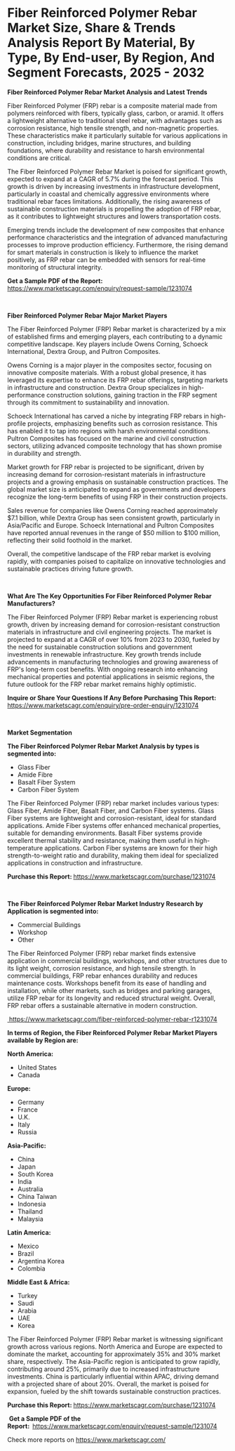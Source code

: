 <p><h1>Fiber Reinforced Polymer Rebar Market Size, Share & Trends Analysis Report By Material, By Type, By End-user, By Region, And Segment Forecasts, 2025 - 2032</h1></p><p><strong>Fiber Reinforced Polymer Rebar Market Analysis and Latest Trends</strong></p>
<p><p>Fiber Reinforced Polymer (FRP) rebar is a composite material made from polymers reinforced with fibers, typically glass, carbon, or aramid. It offers a lightweight alternative to traditional steel rebar, with advantages such as corrosion resistance, high tensile strength, and non-magnetic properties. These characteristics make it particularly suitable for various applications in construction, including bridges, marine structures, and building foundations, where durability and resistance to harsh environmental conditions are critical.</p><p>The Fiber Reinforced Polymer Rebar Market is poised for significant growth, expected to expand at a CAGR of 5.7% during the forecast period. This growth is driven by increasing investments in infrastructure development, particularly in coastal and chemically aggressive environments where traditional rebar faces limitations. Additionally, the rising awareness of sustainable construction materials is propelling the adoption of FRP rebar, as it contributes to lightweight structures and lowers transportation costs. </p><p>Emerging trends include the development of new composites that enhance performance characteristics and the integration of advanced manufacturing processes to improve production efficiency. Furthermore, the rising demand for smart materials in construction is likely to influence the market positively, as FRP rebar can be embedded with sensors for real-time monitoring of structural integrity.</p></p>
<p><strong>Get a Sample PDF of the Report:&nbsp;</strong> <a href="https://www.marketscagr.com/enquiry/request-sample/1231074?utm_campaign=1998&utm_medium=2&utm_source=Github&utm_content=ia&utm_term=31012025&utm_id=fiber-reinforced-polymer-rebar">https://www.marketscagr.com/enquiry/request-sample/1231074</a></p>
<p>&nbsp;</p>
<p><strong>Fiber Reinforced Polymer Rebar Major Market Players</strong></p>
<p><p>The Fiber Reinforced Polymer (FRP) Rebar market is characterized by a mix of established firms and emerging players, each contributing to a dynamic competitive landscape. Key players include Owens Corning, Schoeck International, Dextra Group, and Pultron Composites.</p><p>Owens Corning is a major player in the composites sector, focusing on innovative composite materials. With a robust global presence, it has leveraged its expertise to enhance its FRP rebar offerings, targeting markets in infrastructure and construction. Dextra Group specializes in high-performance construction solutions, gaining traction in the FRP segment through its commitment to sustainability and innovation.</p><p>Schoeck International has carved a niche by integrating FRP rebars in high-profile projects, emphasizing benefits such as corrosion resistance. This has enabled it to tap into regions with harsh environmental conditions. Pultron Composites has focused on the marine and civil construction sectors, utilizing advanced composite technology that has shown promise in durability and strength.</p><p>Market growth for FRP rebar is projected to be significant, driven by increasing demand for corrosion-resistant materials in infrastructure projects and a growing emphasis on sustainable construction practices. The global market size is anticipated to expand as governments and developers recognize the long-term benefits of using FRP in their construction projects.</p><p>Sales revenue for companies like Owens Corning reached approximately $7.1 billion, while Dextra Group has seen consistent growth, particularly in Asia/Pacific and Europe. Schoeck International and Pultron Composites have reported annual revenues in the range of $50 million to $100 million, reflecting their solid foothold in the market.</p><p>Overall, the competitive landscape of the FRP rebar market is evolving rapidly, with companies poised to capitalize on innovative technologies and sustainable practices driving future growth.</p></p>
<p>&nbsp;</p>
<p><strong>What Are The Key Opportunities For Fiber Reinforced Polymer Rebar Manufacturers?</strong></p>
<p><p>The Fiber Reinforced Polymer (FRP) Rebar market is experiencing robust growth, driven by increasing demand for corrosion-resistant construction materials in infrastructure and civil engineering projects. The market is projected to expand at a CAGR of over 10% from 2023 to 2030, fueled by the need for sustainable construction solutions and government investments in renewable infrastructure. Key growth trends include advancements in manufacturing technologies and growing awareness of FRP's long-term cost benefits. With ongoing research into enhancing mechanical properties and potential applications in seismic regions, the future outlook for the FRP rebar market remains highly optimistic.</p></p>
<p><strong>Inquire or Share Your Questions If Any Before Purchasing This Report:</strong> <a href="https://www.marketscagr.com/enquiry/pre-order-enquiry/1231074?utm_campaign=1998&utm_medium=2&utm_source=Github&utm_content=ia&utm_term=31012025&utm_id=fiber-reinforced-polymer-rebar">https://www.marketscagr.com/enquiry/pre-order-enquiry/1231074</a></p>
<p>&nbsp;</p>
<p><strong>Market Segmentation</strong></p>
<p><strong>The Fiber Reinforced Polymer Rebar Market Analysis by types is segmented into:</strong></p>
<p><ul><li>Glass Fiber</li><li>Amide Fibre</li><li>Basalt Fiber System</li><li>Carbon Fiber System</li></ul></p>
<p><p>The Fiber Reinforced Polymer (FRP) rebar market includes various types: Glass Fiber, Amide Fiber, Basalt Fiber, and Carbon Fiber systems. Glass Fiber systems are lightweight and corrosion-resistant, ideal for standard applications. Amide Fiber systems offer enhanced mechanical properties, suitable for demanding environments. Basalt Fiber systems provide excellent thermal stability and resistance, making them useful in high-temperature applications. Carbon Fiber systems are known for their high strength-to-weight ratio and durability, making them ideal for specialized applications in construction and infrastructure.</p></p>
<p><strong>Purchase this Report:&nbsp;</strong><a href="https://www.marketscagr.com/purchase/1231074?utm_campaign=1998&utm_medium=2&utm_source=Github&utm_content=ia&utm_term=31012025&utm_id=fiber-reinforced-polymer-rebar">https://www.marketscagr.com/purchase/1231074</a></p>
<p>&nbsp;</p>
<p><strong>The Fiber Reinforced Polymer Rebar Market Industry Research by Application is segmented into:</strong></p>
<p><ul><li>Commercial Buildings</li><li>Workshop</li><li>Other</li></ul></p>
<p><p>The Fiber Reinforced Polymer (FRP) rebar market finds extensive application in commercial buildings, workshops, and other structures due to its light weight, corrosion resistance, and high tensile strength. In commercial buildings, FRP rebar enhances durability and reduces maintenance costs. Workshops benefit from its ease of handling and installation, while other markets, such as bridges and parking garages, utilize FRP rebar for its longevity and reduced structural weight. Overall, FRP rebar offers a sustainable alternative in modern construction.</p></p>
<p><a href="https://www.marketscagr.com/fiber-reinforced-polymer-rebar-r1231074?utm_campaign=1998&utm_medium=2&utm_source=Github&utm_content=ia&utm_term=31012025&utm_id=fiber-reinforced-polymer-rebar">&nbsp;https://www.marketscagr.com/fiber-reinforced-polymer-rebar-r1231074</a></p>
<p><strong>In terms of Region, the Fiber Reinforced Polymer Rebar Market Players available by Region are:</strong></p>
<p>
    <p> <strong> North America: </strong>
        <ul>
            <li>United States</li>
            <li>Canada</li>
        </ul>
        </p> 
    <p> <strong> Europe: </strong>
        <ul>
            <li>Germany</li>
            <li>France</li>
            <li>U.K.</li>
            <li>Italy</li>
            <li>Russia</li>
        </ul>
        </p> 
    <p> <strong> Asia-Pacific: </strong>
        <ul>
            <li>China</li>
            <li>Japan</li>
            <li>South Korea</li>
            <li>India</li>
            <li>Australia</li>
            <li>China Taiwan</li>
            <li>Indonesia</li>
            <li>Thailand</li>
            <li>Malaysia</li>
        </ul>
        </p> 
    <p> <strong> Latin America: </strong>
        <ul>
            <li>Mexico</li>
            <li>Brazil</li>
            <li>Argentina Korea</li>
            <li>Colombia</li>
        </ul>
        </p> 
    <p> <strong> Middle East & Africa: </strong>
        <ul>
            <li>Turkey</li>
            <li>Saudi</li>
            <li>Arabia</li>
            <li>UAE</li>
            <li>Korea</li>
        </ul>
    </p>
    </p>
<p><p>The Fiber Reinforced Polymer (FRP) Rebar market is witnessing significant growth across various regions. North America and Europe are expected to dominate the market, accounting for approximately 35% and 30% market share, respectively. The Asia-Pacific region is anticipated to grow rapidly, contributing around 25%, primarily due to increased infrastructure investments. China is particularly influential within APAC, driving demand with a projected share of about 20%. Overall, the market is poised for expansion, fueled by the shift towards sustainable construction practices.</p></p>
<p><strong>Purchase this Report: </strong><a href="https://www.marketscagr.com/purchase/1231074?utm_campaign=1998&utm_medium=2&utm_source=Github&utm_content=ia&utm_term=31012025&utm_id=fiber-reinforced-polymer-rebar">https://www.marketscagr.com/purchase/1231074</a></p>
<p>&nbsp;<strong>Get a Sample PDF of the Report:&nbsp;&nbsp;</strong><a href="https://www.marketscagr.com/enquiry/request-sample/1231074?utm_campaign=1998&utm_medium=2&utm_source=Github&utm_content=ia&utm_term=31012025&utm_id=fiber-reinforced-polymer-rebar">https://www.marketscagr.com/enquiry/request-sample/1231074</a></p>
<p><strong></strong></p>
<p>Check more reports on <a href="https://www.marketscagr.com/?utm_campaign=1998&utm_medium=2&utm_source=Github&utm_content=ia&utm_term=31012025&utm_id=fiber-reinforced-polymer-rebar">https://www.marketscagr.com/</a></p>